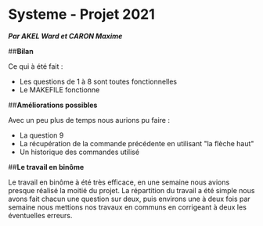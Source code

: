 # **Systeme - Projet 2021**

***Par AKEL Ward et CARON Maxime***

##__Bilan__

Ce qui à été fait :

- Les questions de 1 à 8 sont toutes fonctionnelles
- Le MAKEFILE fonctionne


##__Améliorations possibles__

Avec un peu plus de temps nous aurions pu faire :
- La question 9
- La récupération de la commande précédente en utilisant "la flèche haut"
- Un historique des commandes utilisé

##__Le travail en binôme__

Le travail en binôme à été très efficace, en une semaine nous avions presque réalisé la moitié du projet.
La répartition du travail a été simple nous avons fait chacun une question sur deux, puis environs une à deux fois par semaine nous mettions nos travaux en communs en corrigeant à deux les éventuelles erreurs.
